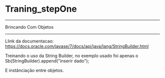 # Traning_stepOne

------------

Brincando Com Objetos

------------
Llink da documentacao: https://docs.oracle.com/javase/7/docs/api/java/lang/StringBuilder.html

Treinando o uso da String Builder, no exemplo usado foi apenas o 
Sb(StringBuilder).append("inserir dado");

E instânciação entre objetos.
